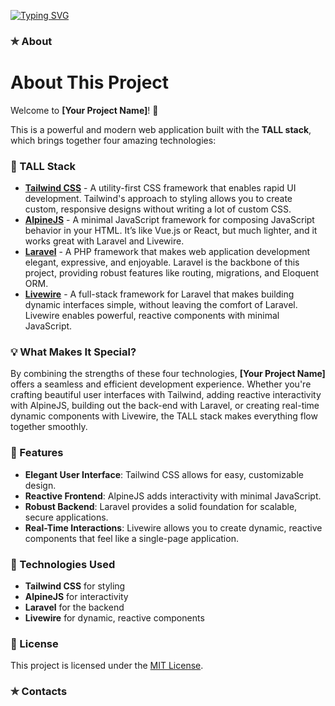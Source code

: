 [![Typing SVG](https://readme-typing-svg.demolab.com/?lines=Hello+I'm+Glen+Brian+Decado,;Iloilo+Science+And+Technology+University;Information+Technology+Student)](https://git.io/typing-svg)

### ✯ About
# About This Project

Welcome to **[Your Project Name]**! 🚀

This is a powerful and modern web application built with the **TALL stack**, which brings together four amazing technologies:

### 🌟 TALL Stack

- **[Tailwind CSS](https://tailwindcss.com/)** - A utility-first CSS framework that enables rapid UI development. Tailwind's approach to styling allows you to create custom, responsive designs without writing a lot of custom CSS.
- **[AlpineJS](https://alpinejs.dev/)** - A minimal JavaScript framework for composing JavaScript behavior in your HTML. It’s like Vue.js or React, but much lighter, and it works great with Laravel and Livewire.
- **[Laravel](https://laravel.com/)** - A PHP framework that makes web application development elegant, expressive, and enjoyable. Laravel is the backbone of this project, providing robust features like routing, migrations, and Eloquent ORM.
- **[Livewire](https://livewire.io/)** - A full-stack framework for Laravel that makes building dynamic interfaces simple, without leaving the comfort of Laravel. Livewire enables powerful, reactive components with minimal JavaScript.

### 💡 What Makes It Special?

By combining the strengths of these four technologies, **[Your Project Name]** offers a seamless and efficient development experience. Whether you're crafting beautiful user interfaces with Tailwind, adding reactive interactivity with AlpineJS, building out the back-end with Laravel, or creating real-time dynamic components with Livewire, the TALL stack makes everything flow together smoothly.

### 🚀 Features

- **Elegant User Interface**: Tailwind CSS allows for easy, customizable design.
- **Reactive Frontend**: AlpineJS adds interactivity with minimal JavaScript.
- **Robust Backend**: Laravel provides a solid foundation for scalable, secure applications.
- **Real-Time Interactions**: Livewire allows you to create dynamic, reactive components that feel like a single-page application.

### 🔧 Technologies Used

- **Tailwind CSS** for styling
- **AlpineJS** for interactivity
- **Laravel** for the backend
- **Livewire** for dynamic, reactive components

### 📜 License

This project is licensed under the [MIT License](LICENSE).

### ✯ Contacts

